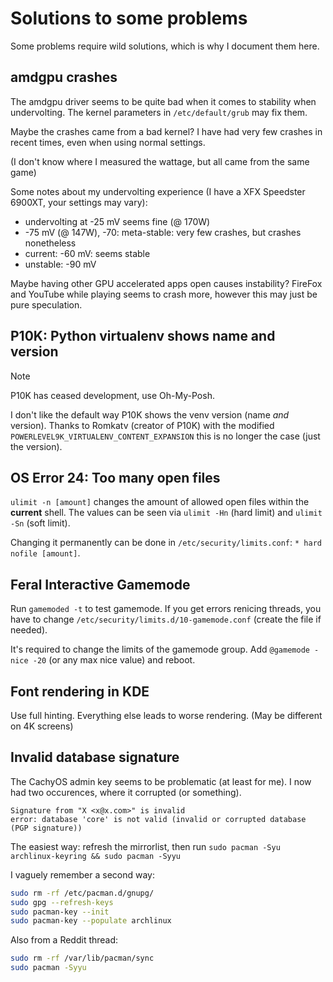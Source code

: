 # Solutions to some problems

Some problems require wild solutions, which is why I document them here.

## amdgpu crashes

The amdgpu driver seems to be quite bad when it comes to stability when undervolting. The kernel parameters in `/etc/default/grub` may fix them.

Maybe the crashes came from a bad kernel? I have had very few crashes in recent times, even when using normal settings.

(I don't know where I measured the wattage, but all came from the same game)

Some notes about my undervolting experience (I have a XFX Speedster 6900XT, your settings may vary):

- undervolting at -25 mV seems fine (@ 170W)
- -75 mV (@ 147W), -70: meta-stable: very few crashes, but crashes nonetheless
- current: -60 mV: seems stable
- unstable: -90 mV

Maybe having other GPU accelerated apps open causes instability? FireFox and YouTube while playing seems to crash more, however this may just be pure speculation.

## P10K: Python virtualenv shows name and version

> [!NOTE]
> P10K has ceased development, use Oh-My-Posh.

I don't like the default way P10K shows the venv version (name *and* version). Thanks to Romkatv (creator of P10K) with the modified `POWERLEVEL9K_VIRTUALENV_CONTENT_EXPANSION` this is no longer the case (just the version).

## OS Error 24: Too many open files

`ulimit -n [amount]` changes the amount of allowed open files within the **current** shell. The values can be seen via `ulimit -Hn` (hard limit) and `ulimit -Sn` (soft limit).

Changing it permanently can be done in `/etc/security/limits.conf`: `* hard nofile [amount]`.

## Feral Interactive Gamemode

Run `gamemoded -t` to test gamemode. If you get errors renicing threads, you have to change `/etc/security/limits.d/10-gamemode.conf` (create the file if needed).

It's required to change the limits of the gamemode group. Add `@gamemode - nice -20` (or any max nice value) and reboot.

## Font rendering in KDE

Use full hinting. Everything else leads to worse rendering. (May be different on 4K screens)

## Invalid database signature

The CachyOS admin key seems to be problematic (at least for me). I now had two occurences, where it corrupted (or something).

```
Signature from "X <x@x.com>" is invalid
error: database 'core' is not valid (invalid or corrupted database (PGP signature))
```

The easiest way: refresh the mirrorlist, then run `sudo pacman -Syu archlinux-keyring && sudo pacman -Syyu`

I vaguely remember a second way:

```bash
sudo rm -rf /etc/pacman.d/gnupg/
sudo gpg --refresh-keys
sudo pacman-key --init
sudo pacman-key --populate archlinux
```

Also from a Reddit thread:

```bash
sudo rm -rf /var/lib/pacman/sync
sudo pacman -Syyu
```

